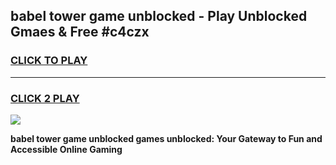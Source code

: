 
## babel tower game unblocked - Play Unblocked Gmaes & Free #c4czx
<h3>
<a href="https://news.freeplayer.one?title=babel_tower_game_unblocked&ref=03M">CLICK TO PLAY</a></h3>
<hr>

<h3>
<a href="https://news.freeplayer.one?title=babel_tower_game_unblocked&ref=03M">CLICK 2 PLAY</a>
  
</h3>

<a href="https://news.freeplayer.one?title=babel_tower_game_unblocked&ref=03M"><img src="https://clearcache.store/games.png"></a>


**babel tower game unblocked games unblocked: Your Gateway to Fun and Accessible Online Gaming**
